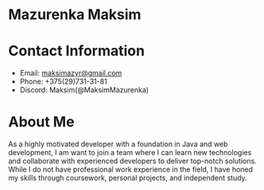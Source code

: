 # Mazurenka Maksim


# Contact Information
- Email: maksimazyr@gmail.com
- Phone: +375(29)731-31-81
- Discord: Maksim(@MaksimMazurenka)

# About Me
As a highly motivated developer with a foundation in Java and web development, 
I am want to join a team where I can learn new technologies and collaborate with experienced developers to deliver top-notch solutions. 
While I do not have professional work experience in the field, I have honed my skills through coursework, personal projects, and independent study.